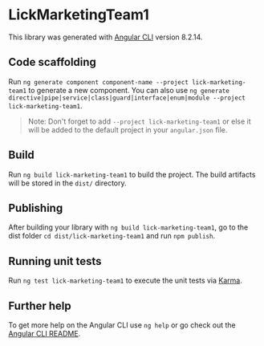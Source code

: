 # LickMarketingTeam1

This library was generated with [Angular CLI](https://github.com/angular/angular-cli) version 8.2.14.

## Code scaffolding

Run `ng generate component component-name --project lick-marketing-team1` to generate a new component. You can also use `ng generate directive|pipe|service|class|guard|interface|enum|module --project lick-marketing-team1`.
> Note: Don't forget to add `--project lick-marketing-team1` or else it will be added to the default project in your `angular.json` file. 

## Build

Run `ng build lick-marketing-team1` to build the project. The build artifacts will be stored in the `dist/` directory.

## Publishing

After building your library with `ng build lick-marketing-team1`, go to the dist folder `cd dist/lick-marketing-team1` and run `npm publish`.

## Running unit tests

Run `ng test lick-marketing-team1` to execute the unit tests via [Karma](https://karma-runner.github.io).

## Further help

To get more help on the Angular CLI use `ng help` or go check out the [Angular CLI README](https://github.com/angular/angular-cli/blob/master/README.md).
